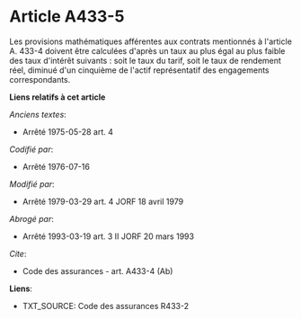 # Article A433-5

Les provisions mathématiques afférentes aux contrats mentionnés à l'article A. 433-4 doivent être calculées d'après un taux
au plus égal au plus faible des taux d'intérêt suivants : soit le taux du tarif, soit le taux de rendement réel, diminué d'un
cinquième de l'actif représentatif des engagements correspondants.

**Liens relatifs à cet article**

_Anciens textes_:

  - Arrêté 1975-05-28 art. 4

_Codifié par_:

  - Arrêté 1976-07-16

_Modifié par_:

  - Arrêté 1979-03-29 art. 4 JORF 18 avril 1979

_Abrogé par_:

  - Arrêté 1993-03-19 art. 3 II JORF 20 mars 1993

_Cite_:

  - Code des assurances - art. A433-4 (Ab)

**Liens**:

  - TXT_SOURCE: Code des assurances R433-2
